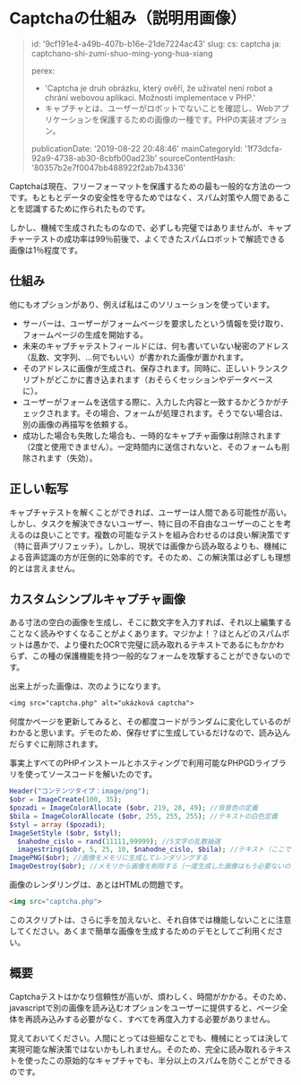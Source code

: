 Captchaの仕組み（説明用画像）
==================

> id: '9cf191e4-a49b-407b-b16e-21de7224ac43'
> slug:
> 	cs: captcha
> 	ja: captchano-shi-zumi-shuo-ming-yong-hua-xiang
> 
> perex:
> 	- 'Captcha je druh obrázku, který ověří, že uživatel není robot a chrání webovou aplikaci. Možnosti implementace v PHP.'
> 	- キャプチャとは、ユーザーがロボットでないことを確認し、Webアプリケーションを保護するための画像の一種です。PHPの実装オプション。
> 
> publicationDate: '2019-08-22 20:48:46'
> mainCategoryId: '1f73dcfa-92a9-4738-ab30-8cbfb00ad23b'
> sourceContentHash: '80357b2e7f0047bb488922f2ab7b4336'

Captchaは現在、フリーフォーマットを保護するための最も一般的な方法の一つです。もともとデータの安全性を守るためではなく、スパム対策や人間であることを認識するために作られたものです。

しかし、機械で生成されたものなので、必ずしも完璧ではありませんが、キャプチャーテストの成功率は99％前後で、よくできたスパムロボットで解読できる画像は1％程度です。

仕組み
--------------------------

他にもオプションがあり、例えば私はこのソリューションを使っています。

- サーバーは、ユーザーがフォームページを要求したという情報を受け取り、フォームページの生成を開始する。
- 未来のキャプチャテストフィールドには、何も書いていない秘密のアドレス（乱数、文字列、...何でもいい）が書かれた画像が置かれます。
- そのアドレスに画像が生成され、保存されます。同時に、正しいトランスクリプトがどこかに書き込まれます（おそらくセッションやデータベースに）。
- ユーザーがフォームを送信する際に、入力した内容と一致するかどうかがチェックされます。その場合、フォームが処理されます。そうでない場合は、別の画像の再描写を依頼する。
- 成功した場合も失敗した場合も、一時的なキャプチャ画像は削除されます（2度と使用できません）。一定時間内に送信されないと、そのフォームも削除されます（失効）。

正しい転写
--------------------------

キャプチャテストを解くことができれば、ユーザーは人間である可能性が高い。しかし、タスクを解決できないユーザー、特に目の不自由なユーザーのことを考えるのは良いことです。複数の可能なテストを組み合わせるのは良い解決策です（特に音声プリフェッチ）。しかし、現状では画像から読み取るよりも、機械による音声認識の方が圧倒的に効率的です。そのため、この解決策は必ずしも理想的とは言えません。

カスタムシンプルキャプチャ画像
--------------------------

ある寸法の空白の画像を生成し、そこに数文字を入力すれば、それ以上編集することなく読みやすくなることがよくあります。マジかよ！？ほとんどのスパムボットは愚かで、より優れたOCRで完璧に読み取れるテキストであるにもかかわらず、この種の保護機能を持つ一般的なフォームを攻撃することができないのです。

出来上がった画像は、次のようになります。

```txt
<img src="captcha.php" alt="ukázková captcha">
```

何度かページを更新してみると、その都度コードがランダムに変化しているのがわかると思います。デモのため、保存せずに生成しているだけなので、読み込んだらすぐに削除されます。

事実上すべてのPHPインストールとホスティングで利用可能なPHPGDライブラリを使ってソースコードを解いたのです。

```php
Header("コンテンツタイプ：image/png");
$obr = ImageCreate(100, 35);
$pozadi = ImageColorAllocate ($obr, 219, 28, 49); //背景色の定義
$bila = ImageColorAllocate ($obr, 255, 255, 255); //テキストの白色定義
$styl = array ($pozadi);
ImageSetStyle ($obr, $styl);
  $nahodne_cislo = rand(11111,99999); //5文字の乱数抽選
  imagestring($obr, 5, 25, 10, $nahodne_cislo, $bila); //テキスト（ここでは数値）を描画する関数です．
ImagePNG($obr); //画像をメモリに生成してレンダリングする
ImageDestroy($obr); //メモリから画像を削除する（一度生成した画像はもう必要ないので）．
```

画像のレンダリングは、あとはHTMLの問題です。

```html
<img src="captcha.php">
```

このスクリプトは、さらに手を加えないと、それ自体では機能しないことに注意してください。あくまで簡単な画像を生成するためのデモとしてご利用ください。

概要
--------------------------

Captchaテストはかなり信頼性が高いが、煩わしく、時間がかかる。そのため、javascriptで別の画像を読み込むオプションをユーザーに提供すると、ページ全体を再読み込みする必要がなく、すべてを再度入力する必要がありません。

覚えておいてください。人間にとっては些細なことでも、機械にとっては決して実現可能な解決策ではないかもしれません。そのため、完全に読み取れるテキストを使ったこの原始的なキャプチャでも、半分以上のスパムを防ぐことができるのです。
